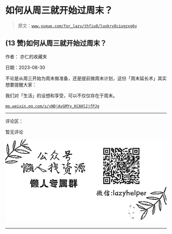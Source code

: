 # 如何从周三就开始过周末？

> 原文：[`www.yuque.com/for_lazy/thfiu8/luokrv8ciugzxg6y`](https://www.yuque.com/for_lazy/thfiu8/luokrv8ciugzxg6y)

## (13 赞)如何从周三就开始过周末？

作者： 亦仁的收藏夹

日期：2023-08-30

不论是从周三开始为周末做准备，还是提前做周末计划，这份「周末延长术」其实想要提醒大家：

我们对「生活」的设想和享受，可以不仅仅存在于周末。

[`mp.weixin.qq.com/s/yNDjAvGMYy_KCAHl2jfPJg`](https://mp.weixin.qq.com/s/yNDjAvGMYy_KCAHl2jfPJg)

* * *

评论区：

暂无评论

![](img/1c37d505930596d12a88ab23e11aa07a.png)

* * *